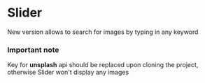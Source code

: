 # Slider
New version allows to search for images by typing in any keyword

### Important note 
Key for **unsplash** api should be replaced upon cloning the project, otherwise Slider won't display any images 
